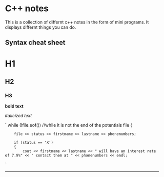 # C++ notes 

This is a collection of differnt c++ notes in the form of mini programs.  It displays differnt things you can do.

## Syntax cheat sheet


# H1
## H2
### H3

**bold text**

*italicized text*

`
    while (!file.eof()) //while it is not the end of the potentials file
    {
          
        file >> status >> firstname >> lastname >> phonenumbers;
        
        if (status == 'X')
		{
			cout << firstname << lastname << " will have an interest rate of 7.9%" << " contact them at " << phonenumbers << endl;
`

---
